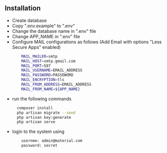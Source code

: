 ## Installation
- Create database
- Copy ".env.example" to ".env"
- Change the database name in ".env" file
- Change APP_NAME in ".env" file
- Configure MAIL configurations as follows (Add Email with options "Less Secure Apps" enabled)
    ```bash
        MAIL_MAILER=smtp
        MAIL_HOST=smtp.gmail.com
        MAIL_PORT=587
        MAIL_USERNAME=EMAIL_ADDRESS
        MAIL_PASSWORD=PASSOWORD
        MAIL_ENCRYPTION=tls
        MAIL_FROM_ADDRESS=EMAIL_ADDRESS
        MAIL_FROM_NAME=${APP_NAME}
    ```
- run the following commands
    ```bash
      composer install
      php artisan migrate --seed
      php artisan key:generate
      php artisan serve
    ```
- login to the system using
    ```bash
        usernme: admin@material.com
        password: secret
    ```
